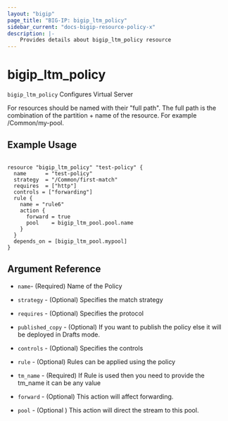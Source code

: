 ```yaml
---
layout: "bigip"
page_title: "BIG-IP: bigip_ltm_policy"
sidebar_current: "docs-bigip-resource-policy-x"
description: |-
    Provides details about bigip_ltm_policy resource
---
```


# bigip\_ltm\_policy

`bigip_ltm_policy` Configures Virtual Server

For resources should be named with their "full path". The full path is the combination of the partition + name of the resource. For example /Common/my-pool.


## Example Usage


```hcl

resource "bigip_ltm_policy" "test-policy" {
  name      = "test-policy"
  strategy  = "/Common/first-match"
  requires  = ["http"]
  controls = ["forwarding"]
  rule {
    name = "rule6"
    action {
      forward = true
      pool    = bigip_ltm_pool.pool.name
    }
  }
  depends_on = [bigip_ltm_pool.mypool]
}
```      

## Argument Reference


* `name`- (Required) Name of the Policy

* `strategy` - (Optional) Specifies the match strategy

* `requires` - (Optional) Specifies the protocol

* `published_copy` - (Optional) If you want to publish the policy else it will be deployed in Drafts mode.

*  `controls` - (Optional) Specifies the controls

* `rule` - (Optional) Rules can be applied using the policy

* `tm_name` - (Required) If Rule is used then you need to provide the tm_name it can be any value

* `forward` - (Optional) This action will affect forwarding.

* `pool` - (Optional ) This action will direct the stream to this pool.
